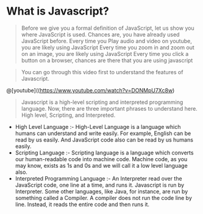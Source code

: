 # What is Javascript?

> Before we give you a formal definition of JavaScript, let us show you where JavaScript is used. Chances are, you have already used JavaScript before.
> Every time you Play audio and video on youtube, you are likely using JavaScript
> Every time you zoom in and zoom out on an image, you are likely using JavaScript
> Every time you click a button on a browser, chances are there that you are using javascript

> You can go through this video first to understand the features of Javascript.

@[youtube]((https://www.youtube.com/watch?v=DONMpU7Xc8w)

> Javascript is a high-level scripting and interpreted programming language. Now, there are three important phrases to understand here. High level, Scripting, and Interpreted.

- High Level Language :- High-Level Language is a language which humans can understand and write easily. For example, English can be read by us easily. And JavaScript code also can be read by us humans easily.
- Scripting Language :- Scripting language is a language which converts our human-readable code into machine code. Machine code, as you may know, exists as 1s and 0s  and we will call it a low level language also.
- Interpreted Programming Language :- An Interpreter read over the JavaScript code, one line at a time, and runs it. Javascript is run by Interpreter. Some other languages, like Java, for instance, are run by something called a Compiler. A compiler does not run the code line by line. Instead, it reads the entire code and then runs it. 
